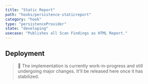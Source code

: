 ```yaml
---
title: "Static Report"
path: "hooks/persistence-staticreport"
category: "hook"
type: "persistenceProvider"
state: "developing"
usecase: "Publishes all Scan Findings as HTML Report."
---
```


<!-- end -->

## Deployment

> 🔧 The implementation is currently work-in-progress and still undergoing major changes. It'll be released here once it has stabilized.




